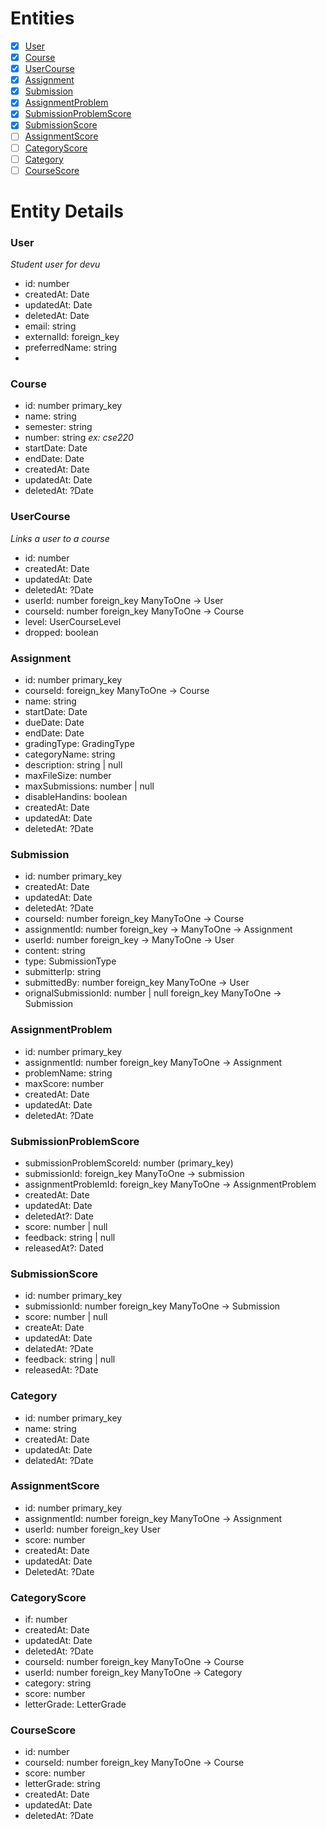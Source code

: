 # Entities

- [x] [User](#user)
- [x] [Course](#course)
- [x] [UserCourse](#usercourse)
- [x] [Assignment](#assignment)
- [x] [Submission](#submission)
- [x] [AssignmentProblem](#assignmentproblem)
- [x] [SubmissionProblemScore](#submissionproblemscore)
- [x] [SubmissionScore](#submissionscore)
- [ ] [AssignmentScore](#assignmentscore)
- [ ] [CategoryScore](#categoryscore)
- [ ] [Category](#category)
- [ ] [CourseScore](#coursescore)

# Entity Details

### User

_Student user for devu_

- id: number
- createdAt: Date
- updatedAt: Date
- deletedAt: Date
- email: string
- externalId: foreign_key
- preferredName: string
-

### Course

- id: number primary_key
- name: string
- semester: string
- number: string _ex: cse220_
- startDate: Date
- endDate: Date
- createdAt: Date
- updatedAt: Date
- deletedAt: ?Date

### UserCourse

_Links a user to a course_

- id: number
- createdAt: Date
- updatedAt: Date
- deletedAt: ?Date
- userId: number foreign_key ManyToOne -> User
- courseId: number foreign_key ManyToOne -> Course
- level: UserCourseLevel
- dropped: boolean

### Assignment

- id: number primary_key
- courseId: foreign_key ManyToOne -> Course
- name: string
- startDate: Date
- dueDate: Date
- endDate: Date
- gradingType: GradingType
- categoryName: string
- description: string | null
- maxFileSize: number
- maxSubmissions: number | null
- disableHandins: boolean
- createdAt: Date
- updatedAt: Date
- deletedAt: ?Date

### Submission

- id: number primary_key
- createdAt: Date
- updatedAt: Date
- deletedAt: ?Date
- courseId: number foreign_key ManyToOne -> Course
- assignmentId: number foreign_key -> ManyToOne -> Assignment
- userId: number foreign_key -> ManyToOne -> User
- content: string
- type: SubmissionType
- submitterIp: string
- submittedBy: number foreign_key ManyToOne -> User
- orignalSubmissionId: number | null foreign_key ManyToOne -> Submission

### AssignmentProblem

- id: number primary_key
- assignmentId: number foreign_key ManyToOne -> Assignment
- problemName: string
- maxScore: number
- createdAt: Date
- updatedAt: Date
- deletedAt: ?Date

### SubmissionProblemScore

- submissionProblemScoreId: number (primary_key)
- submissionId: foreign_key ManyToOne -> submission
- assignmentProblemId: foreign_key ManyToOne -> AssignmentProblem
- createdAt: Date
- updatedAt: Date
- deletedAt?: Date
- score: number | null
- feedback: string | null
- releasedAt?: Dated

### SubmissionScore

- id: number primary_key
- submissionId: number foreign_key ManyToOne -> Submission
- score: number | null
- createAt: Date
- updatedAt: Date
- delatedAt: ?Date
- feedback: string | null
- releasedAt: ?Date

### Category

- id: number primary_key
- name: string
- createdAt: Date
- updatedAt: Date
- delatedAt: ?Date

### AssignmentScore

- id: number primary_key
- assignmentId: number foreign_key ManyToOne -> Assignment
- userId: number foreign_key User
- score: number
- createdAt: Date
- updatedAt: Date
- DeletedAt: ?Date

### CategoryScore

- if: number
- createdAt: Date
- updatedAt: Date
- deletedAt: ?Date
- courseId: number foreign_key ManyToOne -> Course
- userId: number foreign_key ManyToOne -> Category
- category: string
- score: number
- letterGrade: LetterGrade

### CourseScore

- id: number
- courseId: number foreign_key ManyToOne -> Course
- score: number
- letterGrade: string
- createdAt: Date
- updatedAt: Date
- deletedAt: ?Date
